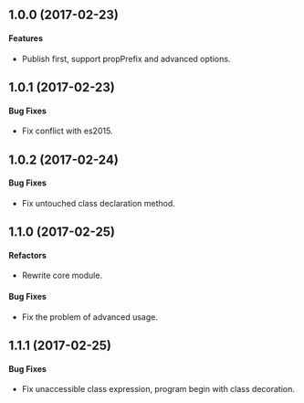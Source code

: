 ## 1.0.0 (2017-02-23)

#### Features

- Publish first, support propPrefix and advanced options.

## 1.0.1 (2017-02-23)

#### Bug Fixes

- Fix conflict with es2015.

## 1.0.2 (2017-02-24)

#### Bug Fixes

- Fix untouched class declaration method.

## 1.1.0 (2017-02-25)

#### Refactors

- Rewrite core module.

#### Bug Fixes

- Fix the problem of advanced usage.

## 1.1.1 (2017-02-25)

#### Bug Fixes

- Fix unaccessible class expression, program begin with class decoration.

